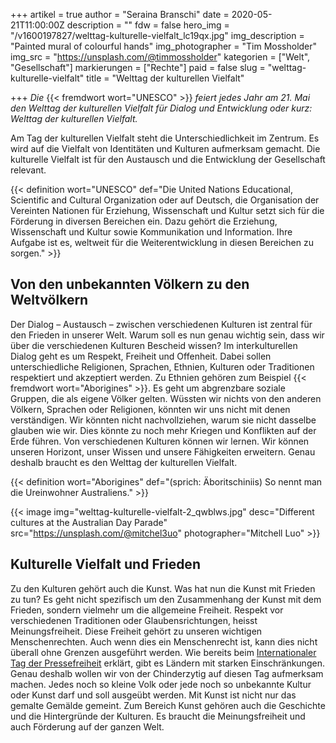+++
artikel = true
author = "Seraina Branschi"
date = 2020-05-21T11:00:00Z
description = ""
fdw = false
hero_img = "/v1600197827/welttag-kulturelle-vielfalt_lc19qx.jpg"
img_description = "Painted mural of colourful hands"
img_photographer = "Tim Mossholder"
img_src = "https://unsplash.com/@timmossholder"
kategorien = ["Welt", "Gesellschaft"]
markierungen = ["Rechte"]
paid = false
slug = "welttag-kulturelle-vielfalt"
title = "Welttag der kulturellen Vielfalt"

+++
_Die_ {{< fremdwort wort="UNESCO" >}} _feiert jedes Jahr am 21. Mai den Welttag der kulturellen Vielfalt für Dialog und Entwicklung oder kurz: Welttag der kulturellen Vielfalt._

Am Tag der kulturellen Vielfalt steht die Unterschiedlichkeit im Zentrum. Es wird auf die Vielfalt von Identitäten und Kulturen aufmerksam gemacht. Die kulturelle Vielfalt ist für den Austausch und die Entwicklung der Gesellschaft relevant.

{{< definition wort="UNESCO" def="Die United Nations Educational, Scientific and Cultural Organization oder auf Deutsch, die Organisation der Vereinten Nationen für Erziehung, Wissenschaft und Kultur setzt sich für die Förderung in diversen Bereichen ein. Dazu gehört die Erziehung, Wissenschaft und Kultur sowie Kommunikation und Information. Ihre Aufgabe ist es, weltweit für die Weiterentwicklung in diesen Bereichen zu sorgen." >}}

## Von den unbekannten Völkern zu den Weltvölkern

Der Dialog – Austausch – zwischen verschiedenen Kulturen ist zentral für den Frieden in unserer Welt. Warum soll es nun genau wichtig sein, dass wir über die verschiedenen Kulturen Bescheid wissen? Im interkulturellen Dialog geht es um Respekt, Freiheit und Offenheit. Dabei sollen unterschiedliche Religionen, Sprachen, Ethnien, Kulturen oder Traditionen respektiert und akzeptiert werden. Zu Ethnien gehören zum Beispiel {{< fremdwort wort="Aborigines" >}}. Es geht um abgrenzbare soziale Gruppen, die als eigene Völker gelten. Wüssten wir nichts von den anderen Völkern, Sprachen oder Religionen, könnten wir uns nicht mit denen verständigen. Wir könnten nicht nachvollziehen, warum sie nicht dasselbe glauben wie wir. Dies könnte zu noch mehr Kriegen und Konflikten auf der Erde führen. Von verschiedenen Kulturen können wir lernen. Wir können unseren Horizont, unser Wissen und unsere Fähigkeiten erweitern. Genau deshalb braucht es den Welttag der kulturellen Vielfalt.

{{< definition wort="Aborigines" def="(sprich: Äboritschiniis) So nennt man die Ureinwohner Australiens." >}}

{{< image img="welttag-kulturelle-vielfalt-2_qwblws.jpg" desc="Different cultures at the Australian Day Parade" src="https://unsplash.com/@mitchel3uo" photographer="Mitchell Luo" >}}

## Kulturelle Vielfalt und Frieden​

Zu den Kulturen gehört auch die Kunst. Was hat nun die Kunst mit Frieden zu tun? Es geht nicht spezifisch um den Zusammenhang der Kunst mit dem Frieden, sondern vielmehr um die allgemeine Freiheit. Respekt vor verschiedenen Traditionen oder Glaubensrichtungen, heisst Meinungsfreiheit. Diese Freiheit gehört zu unseren wichtigen Menschenrechten. Auch wenn dies ein Menschenrecht ist, kann dies nicht überall ohne Grenzen ausgeführt werden. Wie bereits beim [Internationaler Tag der Pressefreiheit](https://www.chinderzytig.ch/internationaler-pressefreiheitstag) erklärt, gibt es Ländern mit starken Einschränkungen. Genau deshalb wollen wir von der Chinderzytig auf diesen Tag aufmerksam machen. Jedes noch so kleine Volk oder jede noch so unbekannte Kultur oder Kunst darf und soll ausgeübt werden. Mit Kunst ist nicht nur das gemalte Gemälde gemeint. Zum Bereich Kunst gehören auch die Geschichte und die Hintergründe der Kulturen. Es braucht die Meinungsfreiheit und auch Förderung auf der ganzen Welt.